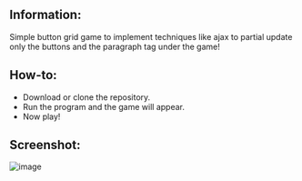 ## Information:
Simple button grid game to implement techniques like ajax to partial update only the buttons and the paragraph tag under the game!

## How-to:
- Download or clone the repository.
- Run the program and the game will appear.
- Now play!
## Screenshot:
![image](https://user-images.githubusercontent.com/71070272/144109547-040ecea8-d913-4810-9c42-eae5c00c4a3d.png)
